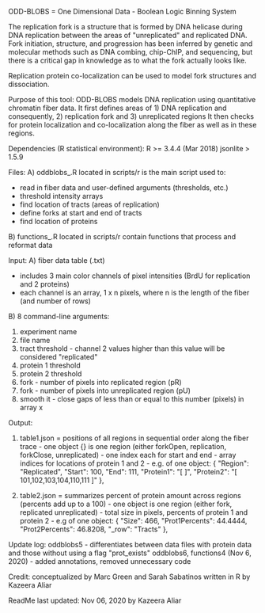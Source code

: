 ODD-BLOBS = One Dimensional Data - Boolean Logic Binning System
 
The replication fork is a structure that is formed by DNA helicase during DNA replication between the areas of "unreplicated" and replicated DNA.
Fork initiation, structure, and progression has been inferred by genetic and molecular methods such as DNA combing, chip-ChIP,  and sequencing, but there is a critical gap in knowledge as to what the fork actually looks like.
 
Replication protein co-localization can be used to model fork structures and dissociation. 
 
 
Purpose of this tool:
  ODD-BLOBS models DNA replication using quantitative chromatin fiber data.
   It first defines areas of 1) DNA replication and consequently, 2) replication fork and 3) unreplicated regions
   It then checks for protein localization and co-localization along the fiber as well as in these regions.
 
 
Dependencies (R statistical environment): 
  R >= 3.4.4 (Mar 2018)
  jsonlite > 1.5.9
 
 
Files:
A) oddblobs_.R located in scripts/r is the main script used to:
* read in fiber data and user-defined arguments (thresholds, etc.)
* threshold intensity arrays
* find location of tracts (areas of replication)
* define forks at start and end of tracts
* find location of proteins
 
B) functions_.R located in scripts/r contain functions that process and reformat data
  
  
Input: 
A) fiber data table (.txt)
- includes 3 main color channels of pixel intensities (BrdU for replication and 2 proteins)
- each channel is an array, 1 x n pixels, where n is the length of the fiber (and number of rows)
 
B) 8 command-line arguments:
1) experiment name
2) file name
3) tract threshold - channel 2 values higher than this value will be considered "replicated"
4) protein 1 threshold
5) protein 2 threshold
6) fork - number of pixels into replicated region (pR)
7) fork - number of pixels into unreplicated region (pU)
8) smooth it - close gaps of less than or equal to this number (pixels) in array x
 
 
Output:
1) table1.json = positions of all regions in sequential order along the fiber trace
               - one object {} is one region (either forkOpen, replication, forkClose, unreplicated)
               - one index each for start and end
               - array indices for locations of protein 1 and 2
               - e.g. of one object:
                {
                    "Region": "Replicated",
                    "Start": 100,
                    "End": 111,
                    "Protein1": "[  ]",
                    "Protein2": "[ 101,102,103,104,110,111 ]"
                },
 
2) table2.json = summarizes percent of protein amount across regions (percents add up to a 100)
               - one object is one region (either fork, replicated unreplicated)
               - total size in pixels, percents of protein 1 and protein 2
               - e.g of one object:
                {
                    "Size": 466,
                    "Prot1Percents": 44.4444,
                    "Prot2Percents": 46.8208,
                    "_row": "Tracts"
                },
 
 
Update log:
oddblobs5 - differentiates between data files with protein data and those without using a flag "prot_exists"
oddblobs6, functions4 (Nov 6, 2020) - added annotations, removed unnecessary code
 
 
Credit: 
conceptualized by Marc Green and Sarah Sabatinos
written in R by Kazeera Aliar
 
 
ReadMe last updated: Nov 06, 2020 by Kazeera Aliar
